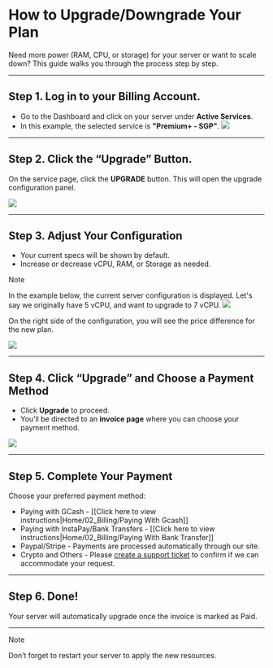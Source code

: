 # **How to Upgrade/Downgrade Your Plan**
Need more power (RAM, CPU, or storage) for your server or want to scale down? This guide walks you through the process step by step.

---

## Step 1. Log in to your Billing Account.
- Go to the Dashboard and click on your server under **Active Services**.
- In this example, the selected service is **"Premium+ - SGP"**.
![](./image-1753926182772.png)

---

## Step 2. Click the **“Upgrade”** Button.
On the service page, click the **UPGRADE** button. This will open the upgrade configuration panel.

![](./image-1753926209710.png)

---

## Step 3. Adjust Your Configuration
- Your current specs will be shown by default.
- Increase or decrease vCPU, RAM, or Storage as needed.

>[!NOTE]
> In the example below, the current server configuration is displayed. Let's say we originally have 5 vCPU, and want to upgrade to 7 vCPU.
> ![](./image-1753926246452.png)

On the right side of the configuration, you will see the price difference for the new plan.

![](./image-1753926299104.png)

---

## Step 4. Click “Upgrade” and Choose a Payment Method
- Click **Upgrade** to proceed.
- You’ll be directed to an **invoice page** where you can choose your payment method.

![](./image-1753926327096.png)

---

## Step 5. Complete Your Payment
Choose your preferred payment method:
- Paying with GCash - [[Click here to view instructions|Home/02_Billing/Paying With Gcash]]
- Paying with InstaPay/Bank Transfers  - [[Click here to view instructions|Home/02_Billing/Paying With Bank Transfer]]
- Paypal/Stripe - Payments are processed automatically through our site.
- Crypto and Others - Please [create a support ticket](https://discord.atbphosting.com) to confirm if we can accommodate your request.

---

## Step 6. Done!
Your server will automatically upgrade once the invoice is marked as Paid.

---

>[!NOTE]
> Don’t forget to restart your server to apply the new resources.
